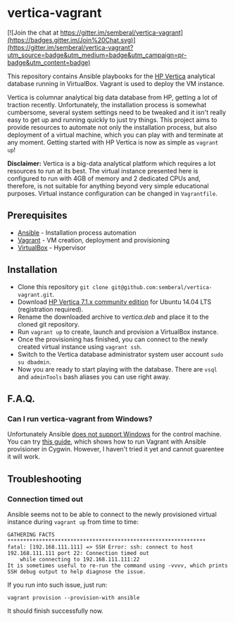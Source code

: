 # vertica-vagrant

[![Join the chat at https://gitter.im/semberal/vertica-vagrant](https://badges.gitter.im/Join%20Chat.svg)](https://gitter.im/semberal/vertica-vagrant?utm_source=badge&utm_medium=badge&utm_campaign=pr-badge&utm_content=badge)

This repository contains Ansible playbooks for the [HP Vertica](http://www.vertica.com/) analytical database running in VirtualBox. Vagrant is used to deploy the VM instance. 

Vertica is columnar analytical big data database from HP, getting a lot of traction recently. Unfortunately, the installation process is somewhat cumbersome, several system settings need to be tweaked and it isn't really easy to get up and running quickly to just try things. This project aims to provide resources to automate not only the installation process, but also deployment of a virtual machine, which you can play with and terminate at any moment. Getting started with HP Vertica is now as simple as `vagrant up`!

**Disclaimer:** Vertica is a big-data analytical platform which requires a lot resources to run at its best. The virtual instance presented here is configured to run with 4GB of memory and 2 dedicated CPUs and, therefore, is not suitable for anything beyond very simple educational purposes. Virtual instance configuration can be changed in `Vagrantfile`.

## Prerequisites
* [Ansible](http://ansible.com/) - Installation process automation
* [Vagrant](http://vagrantup.com/) - VM creation, deployment and provisioning
* [VirtualBox](https://www.virtualbox.org/) - Hypervisor

## Installation
* Clone this repository `git clone git@github.com:semberal/vertica-vagrant.git`.
* Download [HP Vertica 7.1.x community edition](https://my.vertica.com/download-community-edition/) for Ubuntu 14.04 LTS (registration required).
* Rename the downloaded archive to *vertica.deb* and place it to the cloned git repository.
* Run `vagrant up` to create, launch and provision a VirtualBox instance.
* Once the provisioning has finished, you can connect to the newly created virtual instance using `vagrant ssh`.
* Switch to the Vertica database administrator system user account `sudo su dbadmin`.
* Now you are ready to start playing with the database. There are `vsql` and `adminTools` bash aliases you can use right away.

## F.A.Q.

### Can I run vertica-vagrant from Windows?

Unfortunately Ansible [does not support Windows](http://docs.ansible.com/intro_installation.html#control-machine-requirements) for the control machine. You can try [this guide](http://www.azavea.com/blogs/labs/2014/10/running-vagrant-with-ansible-provisioning-on-windows/), which shows how to run Vagrant with Ansible provisioner in Cygwin. However, I haven't tried it yet and cannot guarentee it will work.

## Troubleshooting

### Connection timed out
Ansible seems not to be able to connect to the newly provisioned virtual instance during `vagrant up` from time to time:

```
GATHERING FACTS *************************************************************** 
fatal: [192.168.111.111] => SSH Error: ssh: connect to host 192.168.111.111 port 22: Connection timed out
    while connecting to 192.168.111.111:22
It is sometimes useful to re-run the command using -vvvv, which prints SSH debug output to help diagnose the issue.
```

If you run into such issue, just run:
```
vagrant provision --provision-with ansible
```
It should finish successfully now.

